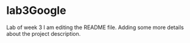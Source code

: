 # lab3Google
Lab of week 3
I am editing the README file. Adding some more details about the project description.
